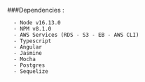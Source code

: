 ###Dependencies :

      - Node v16.13.0
      - NPM v8.1.0
      - AWS Services (RDS - S3 - EB - AWS CLI)
      - Typescript
      - Angular
      - Jasmine
      - Mocha
      - Postgres
      - Sequelize